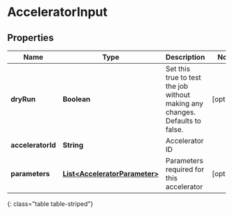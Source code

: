 # AcceleratorInput


## Properties

| Name | Type | Description | Notes |
| ------------ | ------------- | ------------- | ------------- |
| **dryRun** | **Boolean** | Set this true to test the job without making any changes. Defaults to false. |  [optional] |
| **acceleratorId** | **String** | Accelerator ID |  |
| **parameters** | [**List&lt;AcceleratorParameter&gt;**](AcceleratorParameter) | Parameters required for this accelerator |  [optional] |
{: class="table table-striped"}



